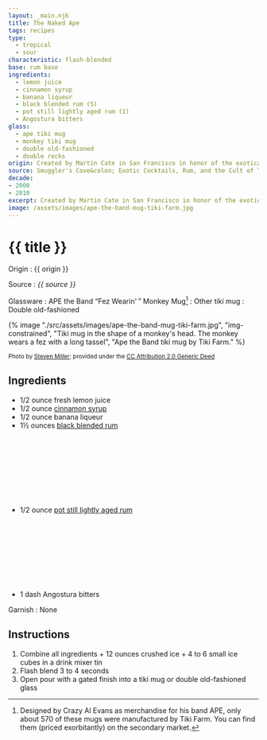 ```yaml
---
layout: _main.njk
title: The Naked Ape
tags: recipes
type:
  - tropical
  - sour
characteristic: flash-blended
base: rum base
ingredients:
  - lemon juice
  - cinnamon syrup
  - banana liqueur
  - black blended rum (5)
  - pot still lightly aged rum (1)
  - Angostura bitters
glass:
  - ape tiki mug
  - monkey tiki mug
  - double old-fashioned
  - double rocks
origin: Created by Martin Cate in San Francisco in honor of the exotica band APE on the occasion of their concert appearance at Smuggler's Cove.
source: Smuggler's Cove&colon; Exotic Cocktails, Rum, and the Cult of Tiki
decade:
- 2000
- 2010
excerpt: Created by Martin Cate in San Francisco in honor of the exotica band APE on the occasion of their concert appearance at Smuggler's Cove.
image: /assets/images/ape-the-band-mug-tiki-farm.jpg
---
```

<!-- markdownlint-disable MD025 -->
# {{ title }}
<!-- markdownlint-disable MD025 -->

Origin
  : {{ origin }}

Source
  : <cite>{{ source }}</cite>

Glassware
  : APE the Band “Fez Wearin'&thinsp;” Monkey Mug[^1]
  : Other tiki mug
  : Double old-fashioned

[^1]: Designed by Crazy Al Evans as merchandise for his band APE, only about 570 of these mugs were manufactured by Tiki Farm. You can find them (priced exorbitantly) on the secondary market.

<tiki-dialog-img>

<stack-l>
  {% image "./src/assets/images/ape-the-band-mug-tiki-farm.jpg", "img-constrained", "Tiki mug in the shape of a monkey's head. The monkey wears a fez with a long tassel", "Ape the Band tiki mug by Tiki Farm." %}

  <small>Photo by <a href="https://www.flickr.com/photos/aloha75/9539250518/in/photostream/" target="_blank" rel="external noopener">Steven Miller</a>; provided under the <a href="https://creativecommons.org/licenses/by/2.0/" target="_blank" rel="external noopener"><abbr title="Creative Commons">CC</abbr> Attribution 2.0 Generic Deed</a></small>
</stack-l>

</tiki-dialog-img>

## Ingredients

* 1/2 ounce fresh lemon juice
* 1/2 ounce [cinnamon syrup](/mixes/cinnamon-syrup)
* 1/2 ounce banana liqueur
* 1&frac12; ounces [black blended rum](/11-rum-black-blended/)<icon-l space="1em" class="bigger" label="(5)"><span class="with-icon"><svg class="icon"><use href="/assets/images/icons/circle-5.svg#circle-5"></use></svg></span></icon-l>
* 1/2 ounce [pot still lightly aged rum](/rums/01-rum-pot-still-lightly-aged/)<icon-l space="1em" class="bigger" label="(1)"><span class="with-icon"><svg class="icon"><use href="/assets/images/icons/circle-1.svg#circle-1"></use></svg></span></icon-l>
* 1 dash Angostura bitters

Garnish
  : None

## Instructions

1. Combine all ingredients + 12 ounces crushed ice + 4 to 6 small ice cubes in a drink mixer tin
2. Flash blend 3 to 4 seconds
3. Open pour with a gated finish into a tiki mug or double old-fashioned glass
